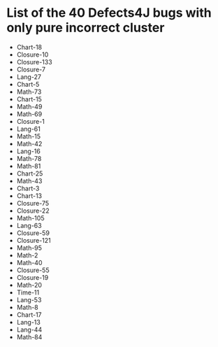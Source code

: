 # List of the 40 Defects4J bugs with only pure incorrect cluster

* Chart-18
* Closure-10
* Closure-133
* Closure-7
* Lang-27
* Chart-5
* Math-73
* Chart-15
* Math-49
* Math-69
* Closure-1
* Lang-61
* Math-15
* Math-42
* Lang-16
* Math-78
* Math-81
* Chart-25
* Math-43
* Chart-3
* Chart-13
* Closure-75
* Closure-22
* Math-105
* Lang-63
* Closure-59
* Closure-121
* Math-95
* Math-2
* Math-40
* Closure-55
* Closure-19
* Math-20
* Time-11
* Lang-53
* Math-8
* Chart-17
* Lang-13
* Lang-44
* Math-84


